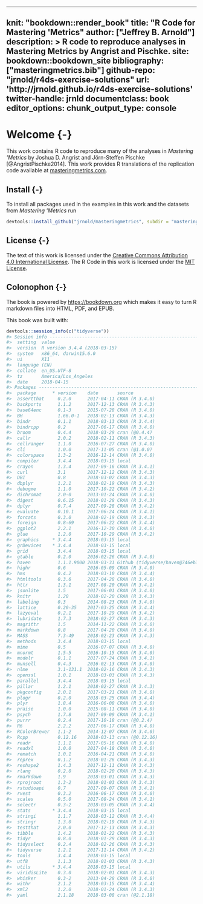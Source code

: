 
---
knit: "bookdown::render_book"
title: "R Code for Mastering 'Metrics"
author: ["Jeffrey B. Arnold"]
description: >
  R code to reproduce analyses in Mastering Metrics 
  by Angrist and Pischke.
site: bookdown::bookdown_site
bibliography: ["masteringmetrics.bib"]
github-repo: "jrnold/r4ds-exercise-solutions"
url: 'http\://jrnold.github.io/r4ds-exercise-solutions'
twitter-handle: jrnld
documentclass: book
editor_options: 
  chunk_output_type: console
---

# Welcome {-}

This work contains R code to reproduce many of the analyses in *Mastering 'Metrics* by Joshua D. Angrist and Jörn-Steffen Pischke [@AngristPischke2014].
This work provides R translations of the replication code available at [masteringmetrics.com](http://masteringmetrics.com/resources/).

## Install {-}

To install all packages used in the examples in this work
and the datasets from *Mastering 'Metrics* run

```r
devtools::install_github("jrnold/masteringmetrics", subdir = "masteringmetrics")
```

## License {-}

The text of this work is licensed under the [Creative Commons Attribution 4.0 International License](http://creativecommons.org/licenses/by/4.0/).
The R Code in this work is licensed under the [MIT License](https://opensource.org/licenses/MIT).

## Colonophon {-}

The book is powered by <https://bookdown.org> which makes it easy to turn R markdown files into HTML, PDF, and EPUB.

This book was built with:


```r
devtools::session_info(c("tidyverse"))
#> Session info -------------------------------------------------------------
#>  setting  value                       
#>  version  R version 3.4.4 (2018-03-15)
#>  system   x86_64, darwin15.6.0        
#>  ui       X11                         
#>  language (EN)                        
#>  collate  en_US.UTF-8                 
#>  tz       America/Los_Angeles         
#>  date     2018-04-15
#> Packages -----------------------------------------------------------------
#>  package      * version    date       source                          
#>  assertthat     0.2.0      2017-04-11 CRAN (R 3.4.0)                  
#>  backports      1.1.2      2017-12-13 CRAN (R 3.4.3)                  
#>  base64enc      0.1-3      2015-07-28 CRAN (R 3.4.0)                  
#>  BH             1.66.0-1   2018-02-13 CRAN (R 3.4.3)                  
#>  bindr          0.1.1      2018-03-13 CRAN (R 3.4.4)                  
#>  bindrcpp       0.2        2017-06-17 CRAN (R 3.4.0)                  
#>  broom          0.4.4      2018-03-29 cran (@0.4.4)                   
#>  callr          2.0.2      2018-02-11 CRAN (R 3.4.3)                  
#>  cellranger     1.1.0      2016-07-27 CRAN (R 3.4.0)                  
#>  cli            1.0.0      2017-11-05 cran (@1.0.0)                   
#>  colorspace     1.3-2      2016-12-14 CRAN (R 3.4.0)                  
#>  compiler       3.4.4      2018-03-15 local                           
#>  crayon         1.3.4      2017-09-16 CRAN (R 3.4.1)                  
#>  curl           3.1        2017-12-12 CRAN (R 3.4.3)                  
#>  DBI            0.8        2018-03-02 CRAN (R 3.4.3)                  
#>  dbplyr         1.2.1      2018-02-19 CRAN (R 3.4.3)                  
#>  debugme        1.1.0      2017-10-22 CRAN (R 3.4.2)                  
#>  dichromat      2.0-0      2013-01-24 CRAN (R 3.4.0)                  
#>  digest         0.6.15     2018-01-28 CRAN (R 3.4.3)                  
#>  dplyr          0.7.4      2017-09-28 CRAN (R 3.4.2)                  
#>  evaluate       0.10.1     2017-06-24 CRAN (R 3.4.1)                  
#>  forcats        0.3.0      2018-02-19 CRAN (R 3.4.3)                  
#>  foreign        0.8-69     2017-06-22 CRAN (R 3.4.4)                  
#>  ggplot2        2.2.1      2016-12-30 CRAN (R 3.4.0)                  
#>  glue           1.2.0      2017-10-29 CRAN (R 3.4.2)                  
#>  graphics     * 3.4.4      2018-03-15 local                           
#>  grDevices    * 3.4.4      2018-03-15 local                           
#>  grid           3.4.4      2018-03-15 local                           
#>  gtable         0.2.0      2016-02-26 CRAN (R 3.4.0)                  
#>  haven          1.1.1.9000 2018-03-31 Github (tidyverse/haven@746eb3e)
#>  highr          0.6        2016-05-09 CRAN (R 3.4.0)                  
#>  hms            0.4.2      2018-03-10 CRAN (R 3.4.4)                  
#>  htmltools      0.3.6      2017-04-28 CRAN (R 3.4.0)                  
#>  httr           1.3.1      2017-08-20 CRAN (R 3.4.1)                  
#>  jsonlite       1.5        2017-06-01 CRAN (R 3.4.0)                  
#>  knitr          1.20       2018-02-20 CRAN (R 3.4.3)                  
#>  labeling       0.3        2014-08-23 CRAN (R 3.4.0)                  
#>  lattice        0.20-35    2017-03-25 CRAN (R 3.4.4)                  
#>  lazyeval       0.2.1      2017-10-29 CRAN (R 3.4.2)                  
#>  lubridate      1.7.3      2018-02-27 CRAN (R 3.4.3)                  
#>  magrittr       1.5        2014-11-22 CRAN (R 3.4.0)                  
#>  markdown       0.8        2017-04-20 CRAN (R 3.4.0)                  
#>  MASS           7.3-49     2018-02-23 CRAN (R 3.4.3)                  
#>  methods        3.4.4      2018-03-15 local                           
#>  mime           0.5        2016-07-07 CRAN (R 3.4.0)                  
#>  mnormt         1.5-5      2016-10-15 CRAN (R 3.4.0)                  
#>  modelr         0.1.1      2017-07-24 CRAN (R 3.4.1)                  
#>  munsell        0.4.3      2016-02-13 CRAN (R 3.4.0)                  
#>  nlme           3.1-131.1  2018-02-16 CRAN (R 3.4.3)                  
#>  openssl        1.0.1      2018-03-03 CRAN (R 3.4.3)                  
#>  parallel       3.4.4      2018-03-15 local                           
#>  pillar         1.2.1      2018-02-27 CRAN (R 3.4.3)                  
#>  pkgconfig      2.0.1      2017-03-21 CRAN (R 3.4.0)                  
#>  plogr          0.2.0      2018-03-25 CRAN (R 3.4.4)                  
#>  plyr           1.8.4      2016-06-08 CRAN (R 3.4.0)                  
#>  praise         1.0.0      2015-08-11 CRAN (R 3.4.0)                  
#>  psych          1.7.8      2017-09-09 CRAN (R 3.4.1)                  
#>  purrr          0.2.4      2017-10-18 cran (@0.2.4)                   
#>  R6             2.2.2      2017-06-17 CRAN (R 3.4.0)                  
#>  RColorBrewer   1.1-2      2014-12-07 CRAN (R 3.4.0)                  
#>  Rcpp           0.12.16    2018-03-13 cran (@0.12.16)                 
#>  readr          1.1.1      2017-05-16 CRAN (R 3.4.0)                  
#>  readxl         1.0.0      2017-04-18 CRAN (R 3.4.0)                  
#>  rematch        1.0.1      2016-04-21 CRAN (R 3.4.0)                  
#>  reprex         0.1.2      2018-01-26 CRAN (R 3.4.3)                  
#>  reshape2       1.4.3      2017-12-11 CRAN (R 3.4.3)                  
#>  rlang          0.2.0      2018-02-20 CRAN (R 3.4.3)                  
#>  rmarkdown      1.9        2018-03-01 CRAN (R 3.4.3)                  
#>  rprojroot      1.3-2      2018-01-03 CRAN (R 3.4.3)                  
#>  rstudioapi     0.7        2017-09-07 CRAN (R 3.4.1)                  
#>  rvest          0.3.2      2016-06-17 CRAN (R 3.4.0)                  
#>  scales         0.5.0      2017-08-24 CRAN (R 3.4.1)                  
#>  selectr        0.3-2      2018-03-05 CRAN (R 3.4.4)                  
#>  stats        * 3.4.4      2018-03-15 local                           
#>  stringi        1.1.7      2018-03-12 CRAN (R 3.4.4)                  
#>  stringr        1.3.0      2018-02-19 CRAN (R 3.4.3)                  
#>  testthat       2.0.0      2017-12-13 CRAN (R 3.4.3)                  
#>  tibble         1.4.2      2018-01-22 CRAN (R 3.4.3)                  
#>  tidyr          0.8.0      2018-01-29 CRAN (R 3.4.3)                  
#>  tidyselect     0.2.4      2018-02-26 CRAN (R 3.4.3)                  
#>  tidyverse      1.2.1      2017-11-14 CRAN (R 3.4.2)                  
#>  tools          3.4.4      2018-03-15 local                           
#>  utf8           1.1.3      2018-01-03 CRAN (R 3.4.3)                  
#>  utils        * 3.4.4      2018-03-15 local                           
#>  viridisLite    0.3.0      2018-02-01 CRAN (R 3.4.3)                  
#>  whisker        0.3-2      2013-04-28 CRAN (R 3.4.0)                  
#>  withr          2.1.2      2018-03-15 CRAN (R 3.4.4)                  
#>  xml2           1.2.0      2018-01-24 CRAN (R 3.4.3)                  
#>  yaml           2.1.18     2018-03-08 cran (@2.1.18)
```




